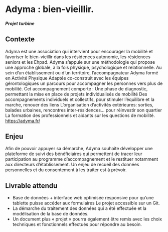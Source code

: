 # Adyma : bien-vieillir. 
##### Projet turbine
## Contexte 
Adyma est une association qui intervient pour encourager la mobilité et favoriser le bien-vieillir dans les résidences autonomie, les résidences seniors et les Ehpad. Adyma s’appuie sur une méthodologie qui propose une approche globale, à la fois physique, psychologique et relationnelle. Au sein d’un établissement ou d’un territoire, l’accompagnateur Adyma formé en Activité Physique Adaptée co-construit avec les équipes gérontologiques un parcours pour accompagner les personnes vers plus de mobilité. 
Cet accompagnement comporte : 
Une phase de diagnostic, permettant la mise en place de projets individualisés de mobilité Des accompagnements individuels et collectifs, pour stimuler l’équilibre et la marche, renouer des liens 
L’organisation d’activités extérieures: sorties, balades urbaines, rencontres inter-résidences… pour réinvestir son quartier 
La formation des professionnels et aidants sur les questions de mobilité. 
https://adyma.fr/ 
## Enjeu 
Afin de pouvoir appuyer sa démarche, Adyma souhaite développer une plateforme de suivi des bénéficiaires qui permettent de tracer leur participation au programme d’accompagnement et le restituer notamment aux directeurs d’établissement. 
Un enjeu de recueil des données personnelles et du consentement à les traiter est à prévoir.

## Livrable attendu 
- Base de données + interface web optimisée responsive pour qu’une tablette puisse accéder aux formulaires Le projet accessible sur un Git. 
- La démarche du traitement des données qui a été effectuée et la modélisation de la base de données. 
- Un document plus « projet » pourra également être remis avec les choix techniques et fonctionnels effectués pour répondre au besoin. 
